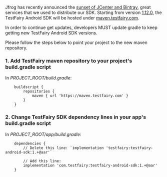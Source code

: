 Jfrog has recently announced the [sunset of JCenter and Bintray](https://jfrog.com/blog/into-the-sunset-bintray-jcenter-gocenter-and-chartcenter/), great services that we used to distribute our SDK.
Starting from version [1.12.0](/Android/Changelog.html), the TestFairy Android SDK will be hosted under [maven.testfairy.com](https://maven.testfairy.com). 

In order to continue get updates, developers MUST update gradle to keep getting new TestFairy Android SDK versions.

Please follow the steps below to point your project to the new maven repository.

### 1. Add TestFairy maven repository to your project's **build.gradle** script

In *PROJECT_ROOT/build.gradle*:

```
    buildscript {
        repositories {
            maven { url 'https://maven.testfairy.com' }
        }
    }
```


### 2. Change TestFairy SDK dependency lines in your app's **build.gradle** script

In *PROJECT_ROOT/app/build.gradle*:

```
    dependencies {
        // Delete this line: `implementation 'testfairy:testfairy-android-sdk:1.+@aar'`

        // Add this line:
        implementation 'com.testfairy:testfairy-android-sdk:1.+@aar'
    }
```
